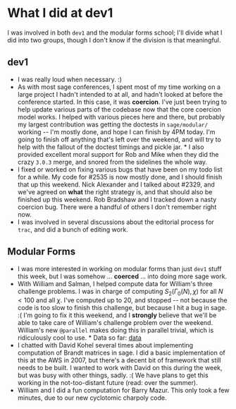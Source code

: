 

# What I did at dev1

I was involved in both `dev1` and the modular forms school; I'll divide what I did into two groups, though I don't know if the division is that meaningful. 


## dev1

* I was really loud when necessary. :) 
* As with most sage conferences, I spent most of my time working on a large project I hadn't intended to at all, and hadn't looked at before the conference started. In this case, it was **coercion**. I've just been trying to help update various parts of the codebase now that the core coercion model works. I helped with various pieces here and there, but probably my largest contribution was getting the doctests in `sage/modular/` working -- I'm mostly done, and hope I can finish by 4PM today. I'm going to finish off anything that's left over the weekend, and will try to help with the fallout of the doctest timings and pickle jar. 
      * I also provided excellent moral support for Rob and Mike when they did the crazy `3.0.3` merge, and snored from the sidelines the whole way. 
* I fixed or worked on fixing various bugs that have been on my todo list for a while. My code for #2535 is now mostly done, and I should finish that up this weekend. Nick Alexander and I talked about #2329, and we've agreed on **what** the right strategy is, and that should also be finished up this weekend. Rob Bradshaw and I tracked down a nasty coercion bug. There were a handful of others I don't remember right now. 
* I was involved in several discussions about the editorial process for `trac`, and did a bunch of editing work. 

## Modular Forms

* I was more interested in working on modular forms than just `dev1` stuff this week, but I was somehow ... **coerced** ... into doing more sage work.  
* With William and Salman, I helped compute data for William's three challenge problems. I was in charge of computing $S_2(\Gamma_0(N), \chi)$ for all $N < 100$ and all $\chi$. I've computed up to 20, and stopped -- not because the code is too slow to finish this challenge, but because I hit a bug in sage. :( I'm going to fix it this weekend, and I **strongly** believe that we'll be able to take care of William's challenge problem over the weekend. William's new `@parallel` makes doing this in parallel trivial, which is ridiculously cool to use. 
      * Data so far: <a class="http" href="http://sage.math.washington.edu/home/citro/modsym-char-data/data/">data</a> 
* I chatted with David Kohel several times about implementing computation of Brandt matrices in sage. I did a basic implementation of this at the AWS in 2007, but there's a decent bit of framework that still needs to be built. I wanted to work with David on this during the week, but was busy with other things, sadly. :( We have plans to get this working in the not-too-distant future (read: over the summer).  
* William and I did a fun computation for Barry Mazur. This only took a few minutes, due to our new cyclotomic charpoly code. 